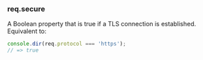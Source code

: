 <h3 id='req.secure'>req.secure</h3>

A Boolean property that is true if a TLS connection is established. Equivalent to:

```js
console.dir(req.protocol === 'https');
// => true
```
